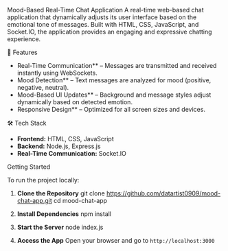 Mood-Based Real-Time Chat Application
A real-time web-based chat application that dynamically adjusts its user interface based on the emotional tone of messages. Built with HTML, CSS, JavaScript, and Socket.IO, the application provides an engaging and expressive chatting experience.

🌟 Features
- Real-Time Communication** – Messages are transmitted and received instantly using WebSockets.
- Mood Detection** – Text messages are analyzed for mood (positive, negative, neutral).
- Mood-Based UI Updates** – Background and message styles adjust dynamically based on detected emotion.
- Responsive Design** – Optimized for all screen sizes and devices.

🛠️ Tech Stack
- **Frontend:** HTML, CSS, JavaScript  
- **Backend:** Node.js, Express.js  
- **Real-Time Communication:** Socket.IO

 Getting Started

To run the project locally:

1. **Clone the Repository**
   git clone https://github.com/datartist0909/mood-chat-app.git
   cd mood-chat-app

2. **Install Dependencies**
   npm install

3. **Start the Server**
   node index.js

4. **Access the App**
   Open your browser and go to `http://localhost:3000`

